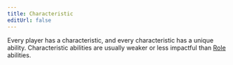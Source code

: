 ```yaml
---
title: Characteristic
editUrl: false
---
```


Every player has a characteristic, and every characteristic has a unique ability. Characteristic abilities are usually weaker or less impactful than [Role](/swtcpedia/role) abilities.
